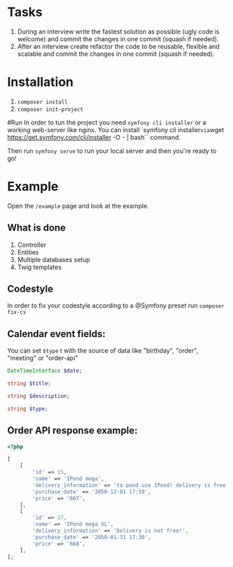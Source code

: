 # Tasks
1. During an interview write the fastest solution as possible (ugly code is welcome) and commit the changes in one 
commit (squash if needed).
2. After an interview create refactor the code to be reusable, flexible and scalable and commit the changes in one 
commit (squash if needed).

# Installation

1. ``composer install``
2. ``composer init-project``

#Run
In order to tun the project you need ``symfony cli installer`` or a working web-server like nginx. 
You can install `symfony cli installer`` via ``wget https://get.symfony.com/cli/installer -O - | bash`` command.

Then run ``symfony serve`` to run your local server and then you're ready to go!

# Example
Open the ``/example`` page and look at the example.

## What is done
1. Controller
2. Entities
3. Multiple databases setup 
4. Twig templates

## Codestyle
In order to fix your codestyle according to a @Symfony preset run ``composer fix-cs``

## Calendar event fields:
You can set ``$type`` t with the source of data like "birthday", "order", "meeting" or "order-api"

```php
DateTimeInterface $date;

string $title;

string $description;

string $type;
```

## Order API response example:    
```php
<?php

[
    [
        'id' => 15,
        'name' => 'IPond mega',
        'delivery_information' => 'to pond use IPond! delivery is free!',
        'purchase_date' => '2050-12-01 17:59',
        'price' => '667',
    ],
    [
        'id' => 17,
        'name' => 'IPond mega XL',
        'delivery_information' => 'Delivery is not free!',
        'purchase_date' => '2050-01-31 17:30',
        'price' => '668',
    ],
];
```
